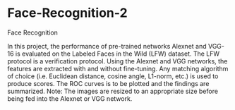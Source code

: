 # Face-Recognition-2
Face Recognition

In this project, the performance of pre-trained networks Alexnet and VGG-16 is evaluated on the Labeled Faces in the Wild (LFW) dataset. The LFW protocol is a verification protocol. Using the Alexnet and VGG networks, the features are extracted with and without fine-tuning. Any matching algorithm of choice (i.e. Euclidean distance, cosine angle, L1-norm, etc.) is used to produce scores. The ROC curves is to be plotted and the findings are summarized. Note: The images are resized to an appropriate size before being fed into the Alexnet or VGG network.

